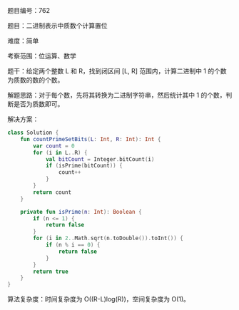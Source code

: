 题目编号：762

题目：二进制表示中质数个计算置位

难度：简单

考察范围：位运算、数学

题干：给定两个整数 L 和 R，找到闭区间 [L, R] 范围内，计算二进制中 1 的个数为质数的数的个数。

解题思路：对于每个数，先将其转换为二进制字符串，然后统计其中 1 的个数，判断是否为质数即可。

解决方案：

```kotlin
class Solution {
    fun countPrimeSetBits(L: Int, R: Int): Int {
        var count = 0
        for (i in L..R) {
            val bitCount = Integer.bitCount(i)
            if (isPrime(bitCount)) {
                count++
            }
        }
        return count
    }

    private fun isPrime(n: Int): Boolean {
        if (n <= 1) {
            return false
        }
        for (i in 2..Math.sqrt(n.toDouble()).toInt()) {
            if (n % i == 0) {
                return false
            }
        }
        return true
    }
}
```

算法复杂度：时间复杂度为 O((R-L)log(R))，空间复杂度为 O(1)。